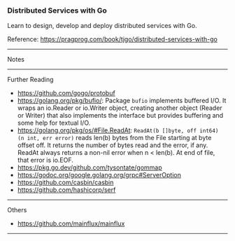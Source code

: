 ### Distributed Services with Go

Learn to design, develop and deploy distributed services with Go.

Reference: https://pragprog.com/book/tjgo/distributed-services-with-go

---

Notes

---

Further Reading

- https://github.com/gogo/protobuf
- https://golang.org/pkg/bufio/: Package `bufio` implements buffered I/O. It wraps an io.Reader or io.Writer object, creating another object (Reader or Writer) that also implements the interface but provides buffering and some help for textual I/O.
- https://golang.org/pkg/os/#File.ReadAt: `ReadAt(b []byte, off int64) (n int, err error)` reads len(b) bytes from the File starting at byte offset off. It returns the number of bytes read and the error, if any. ReadAt always returns a non-nil error when n < len(b). At end of file, that error is io.EOF.
- https://pkg.go.dev/github.com/tysontate/gommap
- https://godoc.org/google.golang.org/grpc#ServerOption
- https://github.com/casbin/casbin
- https://github.com/hashicorp/serf

---

Others
- https://github.com/mainflux/mainflux

---
